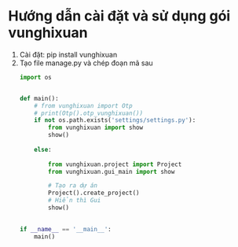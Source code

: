 # Hướng dẫn cài đặt và sử dụng gói vunghixuan
1. Cài đặt: pip install vunghixuan
2. Tạo file manage.py và chép đoạn mã sau 
    ```python
    import os


    def main():
        # from vunghixuan import Otp
        # print(Otp().otp_vunghixuan()) 
        if not os.path.exists('settings/settings.py'):    
            from vunghixuan import show
            show()
            
        else:
            
            from vunghixuan.project import Project
            from vunghixuan.gui_main import show

            # Tạo ra dự án
            Project().create_project()
            # Hiển thì Gui
            show()
        

    if __name__ == '__main__':
        main()
